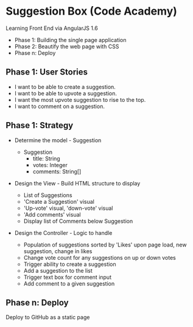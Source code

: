 # Suggestion Box (Code Academy)
Learning Front End via AngularJS 1.6

- Phase 1: Building the single page application
- Phase 2: Beautify the web page with CSS
- Phase n: Deploy

Phase 1: User Stories
-
+ I want to be able to create a suggestion.
+ I want to be able to upvote a suggestion.
+ I want the most upvote suggestion to rise to the top.
+ I want to comment on a suggestion.

Phase 1: Strategy
-
+ Determine the model - Suggestion
    + Suggestion
        + title: String
        + votes: Integer
        + comments: String[]
    
+ Design the View - Build HTML structure to display
    + List of Suggestions
    + 'Create a Suggestion' visual
    + 'Up-vote' visual, 'down-vote' visual
    + 'Add comments' visual
    + Display list of Comments below Suggestion
    
+ Design the Controller - Logic to handle
    + Population of suggestions sorted by 'Likes' upon page load, new suggestion, change in likes
    + Change vote count for any suggestions on up or down votes
    + Trigger ability to create a suggestion
    + Add a suggestion to the list
    + Trigger text box for comment input
    + Add comment to a given suggestion


Phase n: Deploy
-  
Deploy to GitHub as a static page